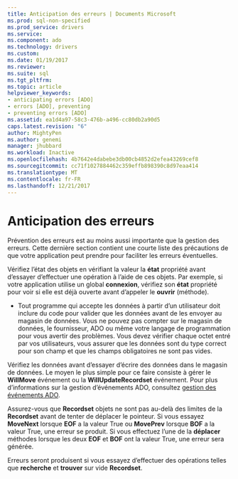 ```yaml
---
title: Anticipation des erreurs | Documents Microsoft
ms.prod: sql-non-specified
ms.prod_service: drivers
ms.service: 
ms.component: ado
ms.technology: drivers
ms.custom: 
ms.date: 01/19/2017
ms.reviewer: 
ms.suite: sql
ms.tgt_pltfrm: 
ms.topic: article
helpviewer_keywords:
- anticipating errors [ADO]
- errors [ADO], preventing
- preventing errors [ADO]
ms.assetid: ea1d4a97-58c3-476b-a496-cc80db2a90d5
caps.latest.revision: "6"
author: MightyPen
ms.author: genemi
manager: jhubbard
ms.workload: Inactive
ms.openlocfilehash: 4b7642e4dabebe3db00cb4852d2efea43269cef8
ms.sourcegitcommit: cc71f1027884462c359effb898390c8d97eaa414
ms.translationtype: MT
ms.contentlocale: fr-FR
ms.lasthandoff: 12/21/2017
---
```

# <a name="anticipating-errors"></a>Anticipation des erreurs
Prévention des erreurs est au moins aussi importante que la gestion des erreurs. Cette dernière section contient une courte liste des précautions de que votre application peut prendre pour faciliter les erreurs éventuelles.  
  
 Vérifiez l’état des objets en vérifiant la valeur la **état** propriété avant d’essayer d’effectuer une opération à l’aide de ces objets. Par exemple, si votre application utilise un global **connexion**, vérifiez son **état** propriété pour voir si elle est déjà ouverte avant d’appeler le **ouvrir** (méthode).  
  
-   Tout programme qui accepte les données à partir d’un utilisateur doit inclure du code pour valider que les données avant de les envoyer au magasin de données. Vous ne pouvez pas compter sur le magasin de données, le fournisseur, ADO ou même votre langage de programmation pour vous avertir des problèmes. Vous devez vérifier chaque octet entré par vos utilisateurs, vous assurer que les données sont du type correct pour son champ et que les champs obligatoires ne sont pas vides.  
  
 Vérifiez les données avant d’essayer d’écrire des données dans le magasin de données. Le moyen le plus simple pour ce faire consiste à gérer le **WillMove** événement ou la **WillUpdateRecordset** événement. Pour plus d’informations sur la gestion d’événements ADO, consultez [gestion des événements ADO](../../../ado/guide/data/handling-ado-events.md).  
  
 Assurez-vous que **Recordset** objets ne sont pas au-delà des limites de la **Recordset** avant de tenter de déplacer le pointeur. Si vous essayez **MoveNext** lorsque **EOF** a la valeur True ou **MovePrev** lorsque **BOF** a la valeur True, une erreur se produit. Si vous effectuez l’une de la **déplacer** méthodes lorsque les deux **EOF** et **BOF** ont la valeur True, une erreur sera générée.  
  
 Erreurs seront produisent si vous essayez d’effectuer des opérations telles que **recherche** et **trouver** sur vide **Recordset**.
